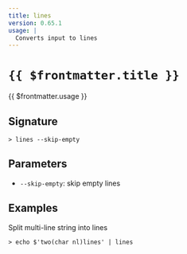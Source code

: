 ```yaml
---
title: lines
version: 0.65.1
usage: |
  Converts input to lines
---
```


# <code>{{ $frontmatter.title }}</code>

<div style='white-space: pre-wrap;'>{{ $frontmatter.usage }}</div>

## Signature

```> lines --skip-empty```

## Parameters

 -  `--skip-empty`: skip empty lines

## Examples

Split multi-line string into lines
```shell
> echo $'two(char nl)lines' | lines
```
